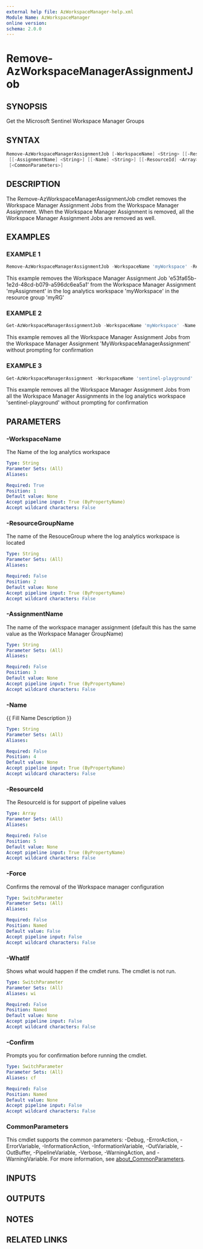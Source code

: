 ```yaml
---
external help file: AzWorkspaceManager-help.xml
Module Name: AzWorkspaceManager
online version:
schema: 2.0.0
---
```


# Remove-AzWorkspaceManagerAssignmentJob

## SYNOPSIS
Get the Microsoft Sentinel Workspace Manager Groups

## SYNTAX

```powershell
Remove-AzWorkspaceManagerAssignmentJob [-WorkspaceName] <String> [[-ResourceGroupName] <String>]
 [[-AssignmentName] <String>] [[-Name] <String>] [[-ResourceId] <Array>] [-Force] [-WhatIf] [-Confirm]
 [<CommonParameters>]
```

## DESCRIPTION
The Remove-AzWorkspaceManagerAssignmentJob cmdlet removes the Workspace Manager Assignment Jobs from the Workspace Manager Assignment.
When the Workspace Manager Assignment is removed, all the Workspace Manager Assignment Jobs are removed as well.

## EXAMPLES

### EXAMPLE 1
```powershell
Remove-AzWorkspaceManagerAssignmentJob -WorkspaceName 'myWorkspace' -ResourceGroupName 'myRG' -AssignmentName 'myAssignment' -JobName 'e53fa65b-1e2d-48cd-b079-a596dc6ea5a1'
```

This example removes the Workspace Manager Assignment Job 'e53fa65b-1e2d-48cd-b079-a596dc6ea5a1' from the Workspace Manager Assignment 'myAssignment' in the log analytics workspace 'myWorkspace' in the resource group 'myRG'

### EXAMPLE 2
```powershell
Get-AzWorkspaceManagerAssignmentJob -WorkspaceName 'myWorkspace' -Name 'MyWorkspaceManagerAssignment' | Remove-AzWorkspaceManagerAssignmentJob -Force
```

This example removes all the Workspace Manager Assignment Jobs from the Workspace Manager Assignment 'MyWorkspaceManagerAssignment' without prompting for confirmation

### EXAMPLE 3
```powershell
Get-AzWorkspaceManagerAssignment -WorkspaceName 'sentinel-playground' | Get-AzWorkspaceManagerAssignmentJob | Remove-AzWorkspaceManagerAssignmentJob -Force
```

This example removes all the Workspace Manager Assignment Jobs from all the Workspace Manager Assignments in the log analytics workspace 'sentinel-playground' without prompting for confirmation

## PARAMETERS

### -WorkspaceName
The Name of the log analytics workspace

```yaml
Type: String
Parameter Sets: (All)
Aliases:

Required: True
Position: 1
Default value: None
Accept pipeline input: True (ByPropertyName)
Accept wildcard characters: False
```

### -ResourceGroupName
The name of the ResouceGroup where the log analytics workspace is located

```yaml
Type: String
Parameter Sets: (All)
Aliases:

Required: False
Position: 2
Default value: None
Accept pipeline input: True (ByPropertyName)
Accept wildcard characters: False
```

### -AssignmentName
The name of the workspace manager assignment (default this has the same value as the Workspace Manager GroupName)

```yaml
Type: String
Parameter Sets: (All)
Aliases:

Required: False
Position: 3
Default value: None
Accept pipeline input: True (ByPropertyName)
Accept wildcard characters: False
```

### -Name
{{ Fill Name Description }}

```yaml
Type: String
Parameter Sets: (All)
Aliases:

Required: False
Position: 4
Default value: None
Accept pipeline input: True (ByPropertyName)
Accept wildcard characters: False
```

### -ResourceId
The ResourceId is for support of pipeline values 

```yaml
Type: Array
Parameter Sets: (All)
Aliases:

Required: False
Position: 5
Default value: None
Accept pipeline input: True (ByPropertyName)
Accept wildcard characters: False
```

### -Force
Confirms the removal of the Workspace manager configuration

```yaml
Type: SwitchParameter
Parameter Sets: (All)
Aliases:

Required: False
Position: Named
Default value: False
Accept pipeline input: False
Accept wildcard characters: False
```

### -WhatIf
Shows what would happen if the cmdlet runs.
The cmdlet is not run.

```yaml
Type: SwitchParameter
Parameter Sets: (All)
Aliases: wi

Required: False
Position: Named
Default value: None
Accept pipeline input: False
Accept wildcard characters: False
```

### -Confirm
Prompts you for confirmation before running the cmdlet.

```yaml
Type: SwitchParameter
Parameter Sets: (All)
Aliases: cf

Required: False
Position: Named
Default value: None
Accept pipeline input: False
Accept wildcard characters: False
```

### CommonParameters
This cmdlet supports the common parameters: -Debug, -ErrorAction, -ErrorVariable, -InformationAction, -InformationVariable, -OutVariable, -OutBuffer, -PipelineVariable, -Verbose, -WarningAction, and -WarningVariable. For more information, see [about_CommonParameters](http://go.microsoft.com/fwlink/?LinkID=113216).

## INPUTS

## OUTPUTS

## NOTES

## RELATED LINKS
